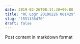 ```yaml
---
date: 2019-02-26T08:14:30+09:00
title: "RC Logr 20190226 081429"
slug: "1551136470"
draft: false
---
```


Post content in markdown format
